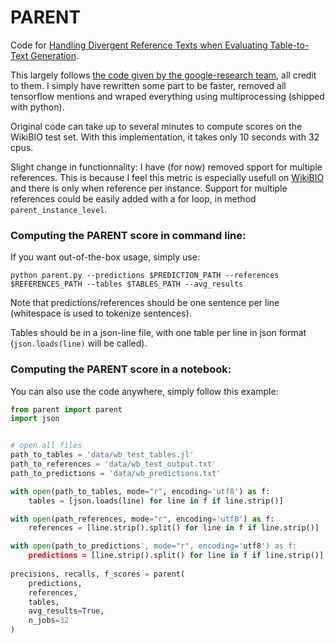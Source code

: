 # PARENT
Code for [Handling Divergent Reference Texts when Evaluating Table-to-Text Generation](https://arxiv.org/abs/1906.01081).

This largely follows [the code given by the google-research team](https://github.com/google-research/language/tree/master/language/table_text_eval), all credit to them. I simply have rewritten some part to be faster, removed all tensorflow mentions and wraped everything using multiprocessing (shipped with python).

Original code can take up to several minutes to compute scores on the WikiBIO test set. With this implementation, it takes only 10 seconds with 32 cpus.

Slight change in functionnality: I have (for now) removed spport for multiple references. This is because I feel this metric is especially usefull on [WikiBIO](https://github.com/DavidGrangier/wikipedia-biography-dataset) and there is only when reference per instance. Support for multiple references could be easily added with a for loop, in method `parent_instance_level`.


### Computing the PARENT score in command line:

If you want out-of-the-box usage, simply use:

```python parent.py --predictions $PREDICTION_PATH --references $REFERENCES_PATH --tables $TABLES_PATH --avg_results```

Note that predictions/references should be one sentence per line (whitespace is used to tokenize sentences).

Tables should be in a json-line file, with one table per line in json format (```json.loads(line)``` will be called).


### Computing the PARENT score in a notebook:

You can also use the code anywhere, simply follow this example:

```python
from parent import parent
import json


# open all files
path_to_tables = 'data/wb_test_tables.jl'
path_to_references = 'data/wb_test_output.txt'
path_to_predictions = 'data/wb_predictions.txt'

with open(path_to_tables, mode="r", encoding='utf8') as f:
    tables = [json.loads(line) for line in f if line.strip()]

with open(path_references, mode="r", encoding='utf8') as f:
    references = [line.strip().split() for line in f if line.strip()]

with open(path_to_predictions', mode="r", encoding='utf8') as f:
    predictions = [line.strip().split() for line in f if line.strip()]
        
precisions, recalls, f_scores = parent(
    predictions,
    references,
    tables,
    avg_results=True,
    n_jobs=32
)
```
